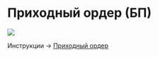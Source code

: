 # Приходный ордер (БП)

![](<../../../.gitbook/assets/image (264).png>)



Инструкции -> [Приходный ордер](../kassa/prikhodnyi-order.md)
